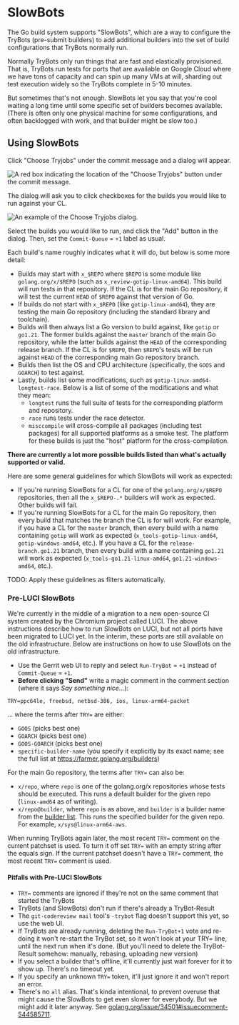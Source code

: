 # SlowBots

The Go build system supports "SlowBots", which are a way to configure the TryBots (pre-submit builders) to add additional builders into the set of build configurations that TryBots normally run.

Normally TryBots only run things that are fast and elastically provisioned. That is, TryBots run tests for ports that are available on Google Cloud where we have tons of capacity and can spin up many VMs at will, sharding out test execution widely so the TryBots complete in 5-10 minutes.

But sometimes that's not enough. SlowBots let you say that you're cool waiting a long time until some specific set of builders becomes available. (There is often only one physical machine for some configurations, and often backlogged with work, and that builder might be slow too.)

## Using SlowBots

Click "Choose Tryjobs" under the commit message and a dialog will appear. 

![A red box indicating the location of the "Choose Tryjobs" button under the commit message.](https://github.com/golang/go/assets/1248668/5bfcb020-8cd2-4635-88a9-03efce4e69ba)

The dialog will ask you to click checkboxes for the builds you would like to run against your CL.

![An example of the Choose Tryjobs dialog.](https://github.com/golang/go/assets/1248668/5fc635fb-e968-4e7e-b58c-960a09294b5b)

Select the builds you would like to run, and click the "Add" button in the dialog. Then, set the `Commit-Queue` = `+1` label as usual.

Each build's name roughly indicates what it will do, but below is some more detail:
* Builds may start with `x_$REPO` where `$REPO` is some module like `golang.org/x/$REPO` (such as `x_review-gotip-linux-amd64`). This build will run tests in that repository. If the CL is for the main Go repository, it will test the current `HEAD` of `$REPO` against that version of Go.
* If builds do not start with `x_$REPO` (like `gotip-linux-amd64`), they are testing the main Go repository (including the standard library and toolchain).
* Builds will then always list a Go version to build against, like `gotip` or `go1.21`. The former builds against the `master` branch of the main Go repository, while the latter builds against the `HEAD` of the corresponding release branch. If the CL is for `$REPO`, then `$REPO`'s tests will be run against `HEAD` of the corresponding main Go repository branch.
* Builds then list the OS and CPU architecture (specifically, the `GOOS` and `GOARCH`) to test against.
* Lastly, builds list some modifications, such as `gotip-linux-amd64-longtest-race`. Below is a list of some of the modifications and what they mean:
    * `longtest` runs the full suite of tests for the corresponding platform and repository.
    * `race` runs tests under the race detector.
    * `misccompile` will cross-compile all packages (including test packages) for all supported platforms as a smoke test. The platform for these builds is just the "host" platform for the cross-compilation.

**There are currently a lot more possible builds listed than what's actually supported or valid.**

Here are some general guidelines for which SlowBots will work as expected:
* If you're running SlowBots for a CL for one of the `golang.org/x/$REPO` repositories, then all the `x_$REPO-.*` builders will work as expected. Other builds will fail.
* If you're running SlowBots for a CL for the main Go repository, then every build that matches the branch the CL is for will work. For example, if you have a CL for the `master` branch, then every build with a name containing `gotip` will work as expected (`x_tools-gotip-linux-amd64`, `gotip-windows-amd64`, etc.). If you have a CL for the `release-branch.go1.21` branch, then every build with a name containing `go1.21` will work as expected (`x_tools-go1.21-linux-amd64`, `go1.21-windows-amd64`, etc.).

TODO: Apply these guidelines as filters automatically.

### Pre-LUCI SlowBots

We're currently in the middle of a migration to a new open-source CI system created by the Chromium project called LUCI. The above instructions describe how to run SlowBots on LUCI, but not all ports have been migrated to LUCI yet. In the interim, these ports are still available on the old infrastructure. Below are instructions on how to use SlowBots on the old infrastructure.

* Use the Gerrit web UI to reply and select `Run-TryBot` = `+1` instead of `Commit-Queue` = `+1`.
* **Before clicking "Send"** write a magic comment in the comment section (where it says _Say something nice..._):

```
TRY=ppc64le, freebsd, netbsd-386, ios, linux-arm64-packet
```

... where the terms after `TRY=` are either:

* `GOOS` (picks best one)
* `GOARCH` (picks best one)
* `GOOS-GOARCH` (picks best one)
* `specific-builder-name` (you specify it explicitly by its exact name; see the full list at https://farmer.golang.org/builders)

For the main Go repository, the terms after `TRY=` can also be:

* `x/repo`, where `repo` is one of the golang.org/x repositories whose tests should be executed. This runs a default builder for the given repo (`linux-amd64` as of writing).
* `x/repo@builder`, where `repo` is as above, and `builder` is a builder name from the [builder list](https://farmer.golang.org/builders). This runs the specified builder for the given repo. For example, `x/sys@linux-arm64-aws`.

When running TryBots again later, the most recent `TRY=` comment on the current patchset is used. To turn it off set `TRY=` with an empty string after the equals sign. If the current patchset doesn't have a `TRY=` comment, the most recent `TRY=` comment is used.

#### Pitfalls with Pre-LUCI SlowBots

* `TRY=` comments are ignored if they're not on the same comment that started the TryBots
* TryBots (and SlowBots) don't run if there's already a TryBot-Result
* The `git-codereview mail` tool's `-trybot` flag doesn't support this yet, so use the web UI.
* If TryBots are already running, deleting the `Run-TryBot+1` vote and re-doing it won't re-start the TryBot set, so it won't look at your TRY= line, until the next run when it's done. (But you'll need to delete the TryBot-Result somehow: manually, rebasing, uploading new version)
* If you select a builder that's offline, it'll currently just wait forever for it to show up. There's no timeout yet.
* If you specify an unknown `TRY=` token, it'll just ignore it and won't report an error.
* There's no `all` alias. That's kinda intentional, to prevent overuse that might cause the SlowBots to get even slower for everybody. But we might add it later anyway. See [golang.org/issue/34501#issuecomment-544585711](https://go.dev/issue/34501#issuecomment-544585711).